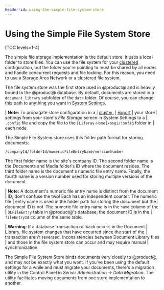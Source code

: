 ```yaml
---
header-id: using-the-simple-file-system-store
---
```


# Using the Simple File System Store

[TOC levels=1-4]

The simple file storage implementation is the default store. It uses a local
folder to store files. You can use the file system for your
[clustered](/docs/7-2/deploy/-/knowledge_base/d/liferay-clustering)
configuration, but the folder you're pointing to must be shared by all nodes and
handle concurrent requests and file locking. For this reason, you need to use a
Storage Area Network or a clustered file system.

The file system store was the first store used in @product@ and is heavily bound
to the @product@ database. By default, documents are stored in a
`document_library` subfolder of the `data` folder. Of course, you can change
this path to anything you want in [System
Settings](/docs/7-2/user/-/knowledge_base/u/system-settings). 

| **Note:** To propagate store configuration in a
| [cluster](/docs/7-2/deploy/-/knowledge_base/d/liferay-clustering),
| [export](/docs/7-2/user/-/knowledge_base/u/system-settings#exporting-and-importing-configurations)
| your store
| settings from your store's *File Storage* screen in System Settings to a
| `.config` file and copy the file to the `[Liferay-Home]/osgi/config` folder in
| each node. 

The Simple File System store uses this folder path format for storing documents:

```bash
/companyId/folderId/numericFileEntryName/versionNumber
```

The first folder name is the site's company ID. The second folder name is the
Documents and Media folder's ID where the document resides. The third folder
name is the document's numeric file entry name. Finally, the fourth name is
a version number used for storing multiple versions of the document.

| **Note:** A document's numeric file entry name is distinct from the document 
| ID; don't confuse the two! Each has an independent counter. The numeric file
| entry name is used in the folder path for storing the document but the 
| document ID is not. The numeric file entry name is in the `name` column of the
| `DLFileEntry` table in @product@'s database; the document ID is in the
| `fileEntryId` column of the same table.

| **Warning:** If a database transaction rollback occurs in the Document 
| Library, file system changes that have occurred since the start of the
| transaction aren't reversed. Inconsistencies between Document Library files 
| and those in the file system store can occur and may require manual
| synchronization.

The Simple File System Store binds documents very closely to @product@, and may
not be exactly what you want. If you've been using the default settings for
a while and must migrate your documents, there's a migration utility in the
Control Panel in *Server Administration* &rarr; *Data Migration*. The utility
facilitates moving documents from one store implementation to another. 
